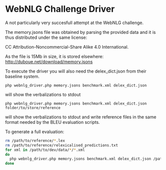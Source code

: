 # WebNLG Challenge Driver

A not particularly very succesfull attempt at the WebNLG challenge.

The memory.jsons file was obtained by parsing the provided data and it
is thus distributed under the same license: 

  CC Attribution-Noncommercial-Share Alike 4.0 International.
  
As the file is 15Mb in size, it is stored elsewhere: http://duboue.net/download/memory.jsons

To execute the driver you will also need the delex_dict.json from
their baseline system.

`php webnlg_driver.php memory.jsons benchmark.xml delex_dict.json`

will show the verbalizations to stdout

`php webnlg_driver.php memory.jsons benchmark.xml delex_dict.json folder/to/store/reference`

will show the verbalizations to stdout and write reference files in
the same format needed by the BLEU evaluation scripts.

To generate a full evaluation:

```bash
rm /path/to/reference/*.lex
rm /path/to/reference/relexicalised_predictions.txt
for xml in /path/to/dev/data/*/*.xml
do 
  php webnlg_driver.php memory.jsons benchmark.xml delex_dict.json /path/to/references >> /path/to/reference/relexicalised_predictions.txt
done
```



